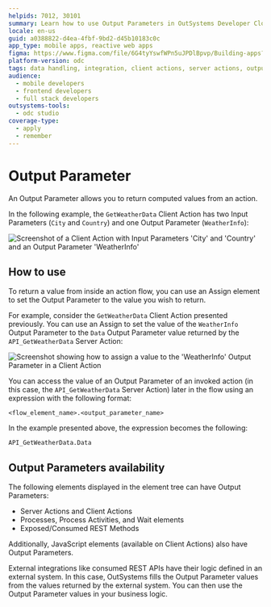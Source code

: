```yaml
---
helpids: 7012, 30101
summary: Learn how to use Output Parameters in OutSystems Developer Cloud (ODC) to return computed values from actions, enhancing data handling and integration.
locale: en-us
guid: a0388822-d4ea-4fbf-9bd2-d45b10183c0c
app_type: mobile apps, reactive web apps
figma: https://www.figma.com/file/6G4tyYswfWPn5uJPDlBpvp/Building-apps?type=design&node-id=3213%3A21660&t=ZwHw8hXeFhwYsO5V-1
platform-version: odc
tags: data handling, integration, client actions, server actions, output parameters
audience:
  - mobile developers
  - frontend developers
  - full stack developers
outsystems-tools:
  - odc studio
coverage-type:
  - apply
  - remember
---
```


# Output Parameter


An Output Parameter allows you to return computed values from an action.

In the following example, the `GetWeatherData` Client Action has two Input Parameters (`City` and `Country`) and one Output Parameter (`WeatherInfo`):

![Screenshot of a Client Action with Input Parameters 'City' and 'Country' and an Output Parameter 'WeatherInfo'](images/input-parameter-client-action-example-ss.png "Client Action Input Parameters Example")

## How to use
To return a value from inside an action flow, you can use an Assign element to set the Output Parameter to the value you wish to return.

For example, consider the `GetWeatherData` Client Action presented previously. You can use an Assign to set the value of the `WeatherInfo` Output Parameter to the `Data` Output Parameter value returned by the `API_GetWeatherData` Server Action:

![Screenshot showing how to assign a value to the 'WeatherInfo' Output Parameter in a Client Action](images/output-parameter-example-ss.png "Assigning Value to Output Parameter")

You can access the value of an Output Parameter of an invoked action (in this case, the `API_GetWeatherData` Server Action) later in the flow using an expression with the following format:

`<flow_element_name>.<output_parameter_name>`

In the example presented above, the expression becomes the following:

`API_GetWeatherData.Data`

## Output Parameters availability

The following elements displayed in the element tree can have Output Parameters:
* Server Actions and Client Actions
* Processes, Process Activities, and Wait elements
* Exposed/Consumed REST Methods

Additionally, JavaScript elements (available on Client Actions) also have Output Parameters.

External integrations like consumed REST APIs have their logic defined in an external system. In this case, OutSystems fills the Output Parameter values from the values returned by the external system. You can then use the Output Parameter values in your business logic.

